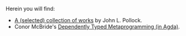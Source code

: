 Herein you will find:

- [A (selected) collection of works](john-l-pollock) by John L. Pollock.
- Conor McBride's [Dependently Typed Metaprogramming (in Agda)](Dependently%20Typed%20Metaprogramming%20(in%20Agda)-Conor%20McBride-August-26-2013.pdf).
